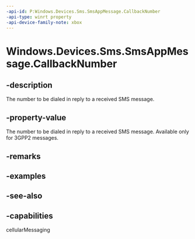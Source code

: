 ```yaml
---
-api-id: P:Windows.Devices.Sms.SmsAppMessage.CallbackNumber
-api-type: winrt property
-api-device-family-note: xbox
---
```


<!-- Property syntax
public string CallbackNumber { get;  set; }
-->

# Windows.Devices.Sms.SmsAppMessage.CallbackNumber

## -description
The number to be dialed in reply to a received SMS message.

## -property-value
The number to be dialed in reply to a received SMS message. Available only for 3GPP2 messages.

## -remarks

## -examples

## -see-also


## -capabilities
cellularMessaging
